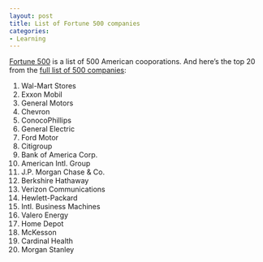 ```yaml
---
layout: post
title: List of Fortune 500 companies
categories:
- Learning
---
```



[Fortune 500](http://en.wikipedia.org/wiki/Fortune_500) is a list of 500 American cooporations. And here’s the top 20 from the [full list of 500 companies](http://money.cnn.com/magazines/fortune/fortune500/2007/full_list/index.html):

1. Wal-Mart Stores
2. Exxon Mobil
3. General Motors
4. Chevron
5. ConocoPhillips
6. General Electric
7. Ford Motor
8. Citigroup
9. Bank of America Corp.
10. American Intl. Group
11. J.P. Morgan Chase & Co.
12. Berkshire Hathaway
13. Verizon Communications
14. Hewlett-Packard
15. Intl. Business Machines
16. Valero Energy
17. Home Depot
18. McKesson
19. Cardinal Health
20. Morgan Stanley
